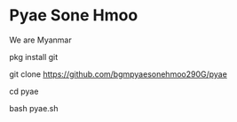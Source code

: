 # Pyae Sone Hmoo
We are Myanmar

pkg install git

git clone https://github.com/bgmpyaesonehmoo290G/pyae
   
cd pyae

bash pyae.sh

